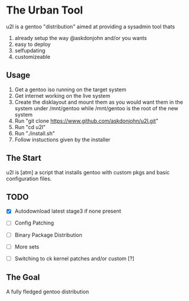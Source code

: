# The Urban Tool

u2l is a gentoo "distribution" aimed at providing a sysadmin tool thats

1. already setup the way @askdonjohn and/or you wants
2. easy to deploy
3. selfupdating
4. customizeable

## Usage

1. Get a gentoo iso running on the target system
2. Get internet working on the live system
3. Create the disklayout and mount them as you would want them in the system under /mnt/gentoo while /mnt/gentoo is the root of the new system
4. Run "git clone https://www.github.com/askdonjohn/u2l.git"
5. Run "cd u2l"
6. Run "./install.sh"
7. Follow instuctions given by the installer

## The Start

u2l is [atm] a script that installs gentoo with custom pkgs and 
basic configuration files.

## TODO

- [x] Autodownload latest stage3 if none present
- [ ] Config Patching
- [ ] Binary Package Distribution
- [ ] More sets
- [ ] Switching to ck kernel patches and/or custom [?]


## The Goal

A fully fledged gentoo distribution

